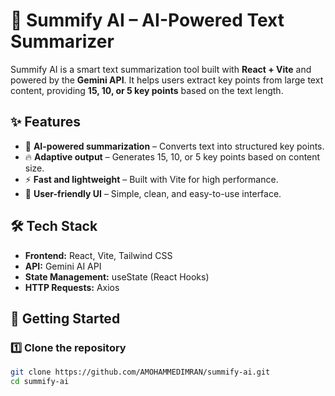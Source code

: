 # 🚀 Summify AI – AI-Powered Text Summarizer

Summify AI is a smart text summarization tool built with **React + Vite** and powered by the **Gemini API**. It helps users extract key points from large text content, providing **15, 10, or 5 key points** based on the text length.

## ✨ Features
- 📌 **AI-powered summarization** – Converts text into structured key points.
- 🔥 **Adaptive output** – Generates 15, 10, or 5 key points based on content size.
- ⚡ **Fast and lightweight** – Built with Vite for high performance.
- 🎯 **User-friendly UI** – Simple, clean, and easy-to-use interface.

## 🛠️ Tech Stack
- **Frontend:** React, Vite, Tailwind CSS
- **API:** Gemini AI API
- **State Management:** useState (React Hooks)
- **HTTP Requests:** Axios

## 🚀 Getting Started

### 1️⃣ Clone the repository
```sh
git clone https://github.com/AMOHAMMEDIMRAN/summify-ai.git
cd summify-ai

